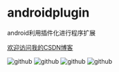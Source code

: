 androidplugin
=============

android利用插件化进行程序扩展


[欢迎访问我的CSDN博客](http://blog.csdn.net/zz7zz7zz)<br/>


![github](http://img.blog.csdn.net/20130511213657324 "附图一") ![github](http://img.blog.csdn.net/20130511213742678 "附图一") ![github](http://img.blog.csdn.net/20130511213908054 "附图一") ![github](http://img.blog.csdn.net/20130511213912285 "附图一")




